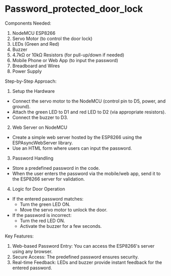 # Password_protected_door_lock

Components Needed:
1. NodeMCU ESP8266
2. Servo Motor (to control the door lock)
3. LEDs (Green and Red)
4. Buzzer
5. 4.7kΩ or 10kΩ Resistors (for pull-up/down if needed)
6. Mobile Phone or Web App (to input the password)
7. Breadboard and Wires
8. Power Supply

Step-by-Step Approach:

1. Setup the Hardware  
- Connect the servo motor to the NodeMCU (control pin to D5, power, and ground).  
- Attach the green LED to D1 and red LED to D2 (via appropriate resistors).  
- Connect the buzzer to D3.  

2. Web Server on NodeMCU  
- Create a simple web server hosted by the ESP8266 using the ESPAsyncWebServer library.  
- Use an HTML form where users can input the password.  

3. Password Handling
- Store a predefined password in the code.  
- When the user enters the password via the mobile/web app, send it to the ESP8266 server for validation.  

4. Logic for Door Operation  
- If the entered password matches:  
  - Turn the green LED ON.  
  - Move the servo motor to unlock the door.  
- If the password is incorrect:  
  - Turn the red LED ON.  
  - Activate the buzzer for a few seconds.  


Key Features:
1. Web-based Password Entry: You can access the ESP8266's server using any browser.  
2. Secure Access: The predefined password ensures security.  
3. Real-time Feedback: LEDs and buzzer provide instant feedback for the entered password.

